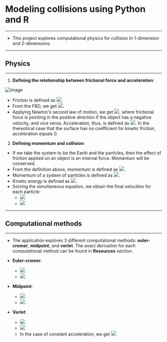 # Modeling collisions using Python and R 
---
* This project explores computational physics for collision in 1-dimension and 2-dimensions.
---
## Physics
---
1) **Defining the relationship between frictional force and acceleration**:

![image](https://user-images.githubusercontent.com/74647679/114636345-f4518780-9cf0-11eb-81bf-7655837fe313.png)

* Friction is defined as <img src="https://render.githubusercontent.com/render/math?math=F_f=\mu_{f_k}\times N">.
* From the FBD, we get <img src="https://render.githubusercontent.com/render/math?math=F_k=\mu_{f_k}\times N=\mu_{f_k}mg">.
* Applying Newton's second law of motion, we get <img src="https://render.githubusercontent.com/render/math?math=\pm F_f=\pm\mu_{f_k}mg=ma">, where frictional force is pointing in the positive direction if the object has a negative velocity, and vice versa. Acceleration, thus, is defined as <img src="https://render.githubusercontent.com/render/math?math=\pm F_f=\pm\mu_{f_k}g=a">. In the thereotical case that the surface has no coefficient for kinetic friction, acceleration equals 0. 

2) **Defining momentum and collision**:
* If we take the system to be the Earth and the particles, then the effect of friction applied on an object is an internal force. Momentum will be conserved. 
* From the definition above, momentum is defined as <img src="https://render.githubusercontent.com/render/math?math=\triangle P=P_f-P_o">.
* Momentum of a system of particles is defined as <img src="https://render.githubusercontent.com/render/math?math=P=\sum_{i=1}^n m_iv_i$$$$\sum_{i=1}^n m_i v_{i, o}=\sum_{i=1}^n m_i v_{i, f}">.
* Kinetic energy is defined as <img src="https://render.githubusercontent.com/render/math?math=\frac{1}{2}m_1v_{1,o}^2%2B\frac{1}{2}m_1v_{2,o}^2=\frac{1}{2}m_1v_{1,f}^2%2B\frac{1}{2}m_2v_{2,f}^2">.
* Solving the simultaneous equation, we obtain the final velocities for each particle:
   - <img src="https://render.githubusercontent.com/render/math?math=v_{1,f}=\frac{m_1-m_2}{m_1+m_2} v_{1,o}%2B\frac{2m_1}{m_1+m_2} v_{2,o}">
   - <img src="https://render.githubusercontent.com/render/math?math=v_{2,f}=\frac{2m_1}{m_1+m_2} v_{1,o}%2B\frac{m_1-m_2}{m_1+m_2} v_{2,o}">
---
## Computational methods 
---
* The application explores 3 different computational methods: **euler-cromer**, **midpoint**, and **verlet**. The exact derivation for each computational method can be found in 
**Resources** section. 

* **Euler-cromer**: 
   - <img src="https://render.githubusercontent.com/render/math?math=v_{n+1}=v_n%2B+a_ndt">
   - <img src="https://render.githubusercontent.com/render/math?math=x_{n+1}=x_n%2Bv_{n+1}dt">
* **Midpoint**:
   - <img src="https://render.githubusercontent.com/render/math?math=v_{n+1}=v_n%2Ba_ndt">
   - <img src="https://render.githubusercontent.com/render/math?math=x_{n+1}=x_n%2B\frac{1}{2}(v_{n+1}+v_n)dt">
* **Verlet**:
   - <img src="https://render.githubusercontent.com/render/math?math=x_{n+1}=x_n%2Bv_ndt%2B\frac{1}{2}a_n(dt)^2">
   - <img src="https://render.githubusercontent.com/render/math?math=v_{n+1}=v_n%2B\frac{1}{2}(a_{n+1}+{a_n}dt">
   - In the case of constant acceleration, we get <img src="https://render.githubusercontent.com/render/math?math=v_{n+1}=v_n%2Ba_ndt">



